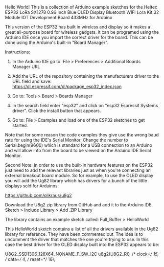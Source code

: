 Hello World!
This is a collection of Arduino example sketches for the Heltec ESP32 LoRa SX1278 0.96 Inch Blue OLED Display Bluetooth WIFI Lora Kit 32 Module IOT Development Board 433MHz for Arduino

This version of the ESP32 has built in wireless and display so it makes a great all-purpose board for wireless gadgets. It can be programed using the Arduino IDE once you import the correct driver for the board. This can be done using the Arduino's built-in "Board Manager". 

Instructions:

1) In the Arduino IDE go to:
File > Preferences > Additional Boards Manager URL

2) Add the URL of the repository containing the manufacturers driver to the URL field and save: 
https://dl.espressif.com/dl/package_esp32_index.json

3) Go to: Tools > Board > Boards Manager

4) In the search field enter "esp32" and click on "esp32 Espressif Systems driver". Click the install button that appears.

5) Go to: File > Examples and load one of the ESP32 sketches to get started. 

Note that for some reason the code examples they give use the wrong baud rate for using the IDE's Serial Monitor. Change the number to Serial.begin(9600) which is standard for a USB connection to an Arduino and will allow info from the board to be viewed on the Arduino IDE Serial Monitor.

Second Note: In order to use the built-in hardware features on the ESP32 just need to add the relevant libraries just as when you're connecting an external breakout board module. So for example, to use the OLED display you will add the Ug82 library which has drivers for a bunch of the little displays sold for Arduinos.

https://github.com/olikraus/u8g2

Download the U8g2 zip library from GitHub and add it to the Arduino IDE.
Sketch > Include Library > Add .ZIP Library

The library contains an example sketch called: Full_Buffer > HelloWorld

This HelloWorld sketch contains a list of all the drivers available in the Ug82 library for reference. They have been commented out. The idea is to uncomment the driver that matches the one you're trying to use. In this case the best driver for the OLED display built into the ESP32 appears to be:

U8G2_SSD1306_128X64_NONAME_F_SW_I2C u8g2(U8G2_R0, /* clock=*/ 15, /* data=*/ 4, /* reset=*/ 16);

